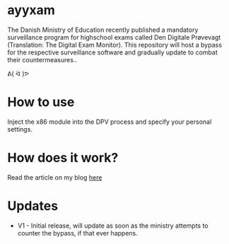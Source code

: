 # ayyxam
The Danish Ministry of Education recently published a mandatory surveillance program for highschool exams called Den Digitale Prøvevagt (Translation: The Digital Exam Monitor).
This repository will host a bypass for the respective surveillance software and gradually update to combat their countermeasures..

ᕕ( ᐛ )ᕗ

# How to use
Inject the x86 module into the DPV process and specify your personal settings.

# How does it work?
Read the article on my blog [here](https://vmcall.github.io/reversal/2019/03/07/exam-surveillance.html)

# Updates
+ V1 - Initial release, will update as soon as the ministry attempts to counter the bypass, if that ever happens.
